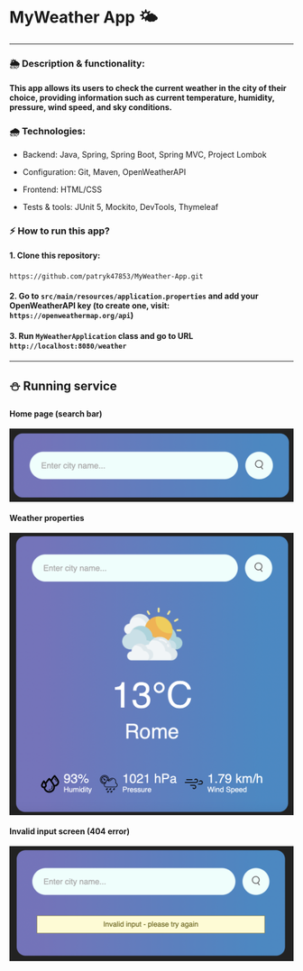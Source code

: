 # MyWeather App 🌤

---

### 🌦 Description & functionality:

#### This app allows its users to check the current weather in the city of their choice, providing information such as current temperature, humidity, pressure, wind speed, and sky conditions.


### 🌧 Technologies:
- Backend: Java, Spring, Spring Boot, Spring MVC, Project Lombok


- Configuration: Git, Maven, OpenWeatherAPI


- Frontend: HTML/CSS


- Tests & tools: JUnit 5, Mockito, DevTools, Thymeleaf


### ⚡ How to run this app?

#### 1. Clone this repository:
` https://github.com/patryk47853/MyWeather-App.git `

#### 2. Go to `src/main/resources/application.properties` and add your OpenWeatherAPI key (to create one, visit: `https://openweathermap.org/api`)

#### 3. Run `MyWeatherApplication` class and go to URL `http://localhost:8080/weather` 


---

## ⛄ Running service

#### Home page (search bar)
<img src="screenshots/search.png" alt="home" align="center">

#### Weather properties
<img src="screenshots/weather.png" alt="weather" align="center">

#### Invalid input screen (404 error)
<img src="screenshots/invalidinput.png" alt="input" align="center">

